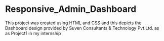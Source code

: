# Responsive_Admin_Dashboard
This project was created using HTML and CSS and this depicts the Dashboard design  provided by Suven Consultants &amp; Technology Pvt.Ltd. as as Project1 in my internship
